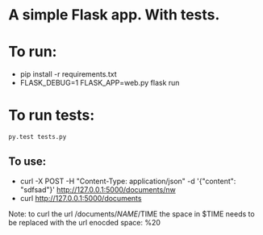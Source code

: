 # A simple Flask app. With tests.

# To run:
 * pip install -r requirements.txt
 * FLASK_DEBUG=1 FLASK_APP=web.py flask run

# To run tests:
    py.test tests.py

## To use:
 * curl -X POST -H "Content-Type: application/json" -d '{"content": "sdfsad"}'   http://127.0.0.1:5000/documents/nw
 * curl http://127.0.0.1:5000/documents

 Note: to curl the url /documents/$NAME/$TIME the space in $TIME needs to be replaced with the url enocded
space: %20
